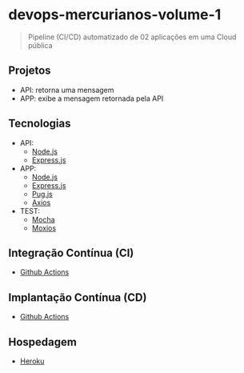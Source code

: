 # devops-mercurianos-volume-1

> Pipeline (CI/CD) automatizado de 02 aplicações em uma Cloud pública

## Projetos

- API: retorna uma mensagem
- APP: exibe a mensagem retornada pela API

## Tecnologias

- API:
    - [Node.js](https://nodejs.org/) <br>
    - [Express.js](https://expressjs.com/)
- APP:
    - [Node.js](https://nodejs.org/)
    - [Express.js](https://expressjs.com/)
    - [Pug.js](https://pugjs.org/)
    - [Axios](https://axios-http.com/)
- TEST: 
    - [Mocha](https://mochajs.org/)
    - [Moxios](https://github.com/axios/moxios)

## Integração Contínua (CI)

- [Github Actions](https://github.com/features/actions)

## Implantação Contínua (CD)

- [Github Actions](https://github.com/features/actions)

## Hospedagem

- [Heroku](https://heroku.com/)
